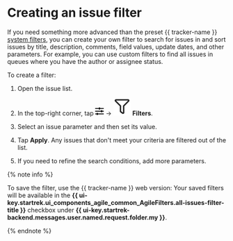 # Creating an issue filter

If you need something more advanced than the preset {{ tracker-name }} [system filters](default-filters.md), you can create your own filter to search for issues in and sort issues by title, description, comments, field values, update dates, and other parameters. For example, you can use custom filters to find all issues in queues where you have the author or assignee status.

To create a filter:

1. Open the issue list.

1. In the top-right corner, tap ![](../../_assets/tracker/svg/gantt-settings-button.svg) → ![](../../_assets/tracker/svg/filter-mobile.svg) **Filters**.

1. Select an issue parameter and then set its value.

1. Tap **Apply**. Any issues that don't meet your criteria are filtered out of the list.

1. If you need to refine the search conditions, add more parameters.

{% note info %}

To save the filter, use the {{ tracker-name }} web version: Your saved filters will be available in the **{{ ui-key.startrek.ui_components_agile_common_AgileFilters.all-issues-filter-title }}** checkbox under **{{ ui-key.startrek-backend.messages.user.named.request.folder.my }}**.

{% endnote %}